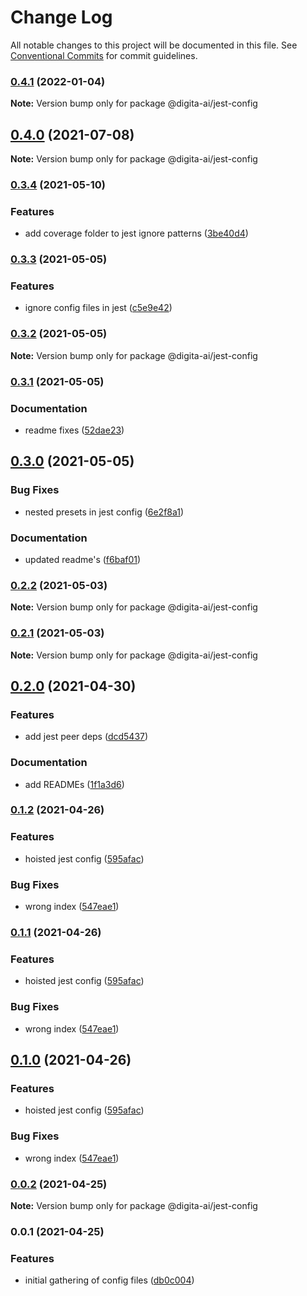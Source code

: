 # Change Log

All notable changes to this project will be documented in this file.
See [Conventional Commits](https://conventionalcommits.org) for commit guidelines.

### [0.4.1](https://github.com/digita-ai/dgt-config/compare/v0.4.0...v0.4.1) (2022-01-04)

**Note:** Version bump only for package @digita-ai/jest-config





## [0.4.0](https://github.com/digita-ai/dgt-config/compare/v0.3.4...v0.4.0) (2021-07-08)

**Note:** Version bump only for package @digita-ai/jest-config





### [0.3.4](https://github.com/digita-ai/dgt-config/compare/v0.3.3...v0.3.4) (2021-05-10)


### **Features**

* add coverage folder to jest ignore patterns ([3be40d4](https://github.com/digita-ai/dgt-config/commit/3be40d44a931ec3904fbe48228f2c361600f5965))



### [0.3.3](https://github.com/digita-ai/dgt-config/compare/v0.3.2...v0.3.3) (2021-05-05)


### **Features**

* ignore config files in jest ([c5e9e42](https://github.com/digita-ai/dgt-config/commit/c5e9e42f29bb9d221ed7ba19daa30dd5d67c68b0))



### [0.3.2](https://github.com/digita-ai/dgt-config/compare/v0.3.1...v0.3.2) (2021-05-05)

**Note:** Version bump only for package @digita-ai/jest-config





### [0.3.1](https://github.com/digita-ai/dgt-config/compare/v0.3.0...v0.3.1) (2021-05-05)


### **Documentation**

* readme fixes ([52dae23](https://github.com/digita-ai/dgt-config/commit/52dae232d9fe144ab8808f509172c605632c6dc5))



## [0.3.0](https://github.com/digita-ai/dgt-config/compare/v0.2.2...v0.3.0) (2021-05-05)


### **Bug Fixes**

* nested presets in jest config ([6e2f8a1](https://github.com/digita-ai/dgt-config/commit/6e2f8a1bc2f97764c7b7db6558cb8a410adb11d1))


### **Documentation**

* updated readme's ([f6baf01](https://github.com/digita-ai/dgt-config/commit/f6baf01649dfc3bf6bc0d918d34d687350413ee7))



### [0.2.2](https://github.com/digita-ai/dgt-config/compare/v0.2.1...v0.2.2) (2021-05-03)

**Note:** Version bump only for package @digita-ai/jest-config





### [0.2.1](https://github.com/digita-ai/dgt-config/compare/v0.2.0...v0.2.1) (2021-05-03)

**Note:** Version bump only for package @digita-ai/jest-config





## [0.2.0](https://github.com/digita-ai/dgt-config/compare/v0.1.2...v0.2.0) (2021-04-30)


### **Features**

* add jest peer deps ([dcd5437](https://github.com/digita-ai/dgt-config/commit/dcd54371d53d87eb04d5326515b5f562e3078d52))


### **Documentation**

* add READMEs ([1f1a3d6](https://github.com/digita-ai/dgt-config/commit/1f1a3d666b0dec23643a4b8ad8d13e9dca5d25cf))



### [0.1.2](https://github.com/digita-ai/dgt-config/compare/v0.0.2...v0.1.2) (2021-04-26)


### **Features**

* hoisted jest config ([595afac](https://github.com/digita-ai/dgt-config/commit/595afacb4cba5b28d54324267cbd4dfce9ea4ecc))


### **Bug Fixes**

* wrong index ([547eae1](https://github.com/digita-ai/dgt-config/commit/547eae1cabd0908282c671e6d6b0aa4663309ca7))



### [0.1.1](https://github.com/digita-ai/dgt-config/compare/v0.0.2...v0.1.1) (2021-04-26)


### **Features**

* hoisted jest config ([595afac](https://github.com/digita-ai/dgt-config/commit/595afacb4cba5b28d54324267cbd4dfce9ea4ecc))


### **Bug Fixes**

* wrong index ([547eae1](https://github.com/digita-ai/dgt-config/commit/547eae1cabd0908282c671e6d6b0aa4663309ca7))



## [0.1.0](https://github.com/digita-ai/dgt-config/compare/v0.0.2...v0.1.0) (2021-04-26)


### **Features**

* hoisted jest config ([595afac](https://github.com/digita-ai/dgt-config/commit/595afacb4cba5b28d54324267cbd4dfce9ea4ecc))


### **Bug Fixes**

* wrong index ([547eae1](https://github.com/digita-ai/dgt-config/commit/547eae1cabd0908282c671e6d6b0aa4663309ca7))



### [0.0.2](https://github.com/digita-ai/dgt-config/compare/v0.0.1...v0.0.2) (2021-04-25)

**Note:** Version bump only for package @digita-ai/jest-config





### 0.0.1 (2021-04-25)


### **Features**

* initial gathering of config files ([db0c004](https://github.com/digita-ai/dgt-config/commit/db0c004a8803adbc2ec830165855630d971af4b9))

